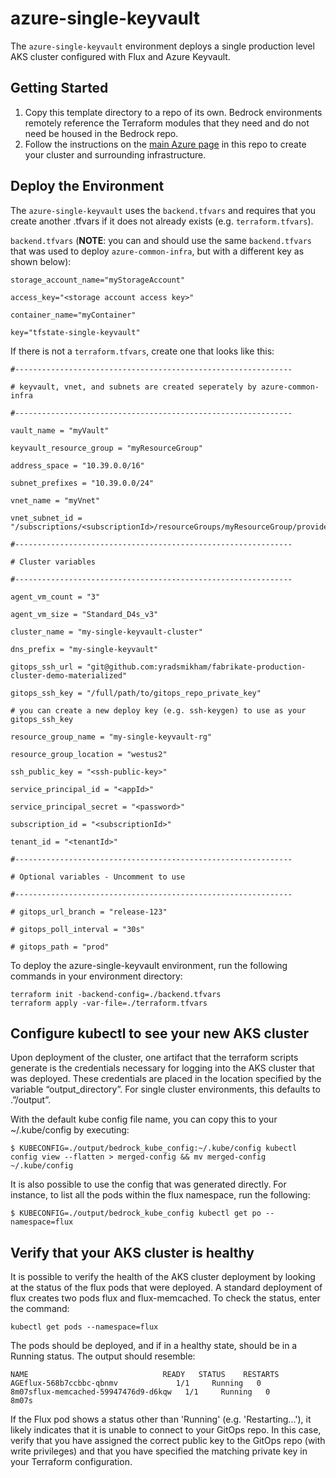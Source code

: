 # azure-single-keyvault

The `azure-single-keyvault` environment deploys a single production level AKS cluster configured with Flux and Azure Keyvault.

## Getting Started

1. Copy this template directory to a repo of its own. Bedrock environments remotely reference the Terraform modules that they need and do not need be housed in the Bedrock repo.
2. Follow the instructions on the [main Azure page](../../azure) in this repo to create your cluster and surrounding infrastructure.

## Deploy the Environment

The `azure-single-keyvault` uses the `backend.tfvars` and requires that you create another .tfvars if it does not already exists (e.g. `terraform.tfvars`).

`backend.tfvars` (**NOTE**: you can and should use the same `backend.tfvars` that was used to deploy `azure-common-infra`, but with a different key as shown below):

```
storage_account_name="myStorageAccount"

access_key="<storage account access key>"

container_name="myContainer"

key="tfstate-single-keyvault"
```

If there is not a `terraform.tfvars`, create one that looks like this:

```
#--------------------------------------------------------------

# keyvault, vnet, and subnets are created seperately by azure-common-infra

#--------------------------------------------------------------

vault_name = "myVault"

keyvault_resource_group = "myResourceGroup"

address_space = "10.39.0.0/16"

subnet_prefixes = "10.39.0.0/24"

vnet_name = "myVnet"

vnet_subnet_id = "/subscriptions/<subscriptionId>/resourceGroups/myResourceGroup/providers/Microsoft.Network/virtualNetworks/myVnet/subnets/mySubnet"

#--------------------------------------------------------------

# Cluster variables

#--------------------------------------------------------------

agent_vm_count = "3"

agent_vm_size = "Standard_D4s_v3"

cluster_name = "my-single-keyvault-cluster"

dns_prefix = "my-single-keyvault"

gitops_ssh_url = "git@github.com:yradsmikham/fabrikate-production-cluster-demo-materialized"

gitops_ssh_key = "/full/path/to/gitops_repo_private_key"

# you can create a new deploy key (e.g. ssh-keygen) to use as your gitops_ssh_key

resource_group_name = "my-single-keyvault-rg"

resource_group_location = "westus2"

ssh_public_key = "<ssh-public-key>"

service_principal_id = "<appId>"

service_principal_secret = "<password>"

subscription_id = "<subscriptionId>"

tenant_id = "<tenantId>"

#--------------------------------------------------------------

# Optional variables - Uncomment to use

#--------------------------------------------------------------

# gitops_url_branch = "release-123"

# gitops_poll_interval = "30s"

# gitops_path = "prod"
```

To deploy the azure-single-keyvault environment, run the following commands in your environment directory:

```
terraform init -backend-config=./backend.tfvars
terraform apply -var-file=./terraform.tfvars
```

## Configure kubectl to see your new AKS cluster

Upon deployment of the cluster, one artifact that the terraform scripts generate is the credentials necessary for logging into the AKS cluster that was deployed. These credentials are placed in the location specified by the variable “output_directory”. For single cluster environments, this defaults to .”/output”.

With the default kube config file name, you can copy this to your ~/.kube/config by executing:

`$ KUBECONFIG=./output/bedrock_kube_config:~/.kube/config kubectl config view --flatten > merged-config && mv merged-config ~/.kube/config`

It is also possible to use the config that was generated directly. For instance, to list all the pods within the flux namespace, run the following:

`$ KUBECONFIG=./output/bedrock_kube_config kubectl get po --namespace=flux`

## Verify that your AKS cluster is healthy

It is possible to verify the health of the AKS cluster deployment by looking at the status of the flux pods that were deployed. A standard deployment of flux creates two pods flux and flux-memcached. To check the status, enter the command:

```
kubectl get pods --namespace=flux
```

The pods should be deployed, and if in a healthy state, should be in a Running status. The output should resemble:

```
NAME                              READY   STATUS    RESTARTS   AGEflux-568b7ccbbc-qbnmv             1/1     Running   0          8m07sflux-memcached-59947476d9-d6kqw   1/1     Running   0          8m07s
```

If the Flux pod shows a status other than 'Running' (e.g. 'Restarting...'), it likely indicates that it is unable to connect to your GitOps repo. In this case, verify that you have assigned the correct public key to the GitOps repo (with write privileges) and that you have specified the matching private key in your Terraform configuration.
